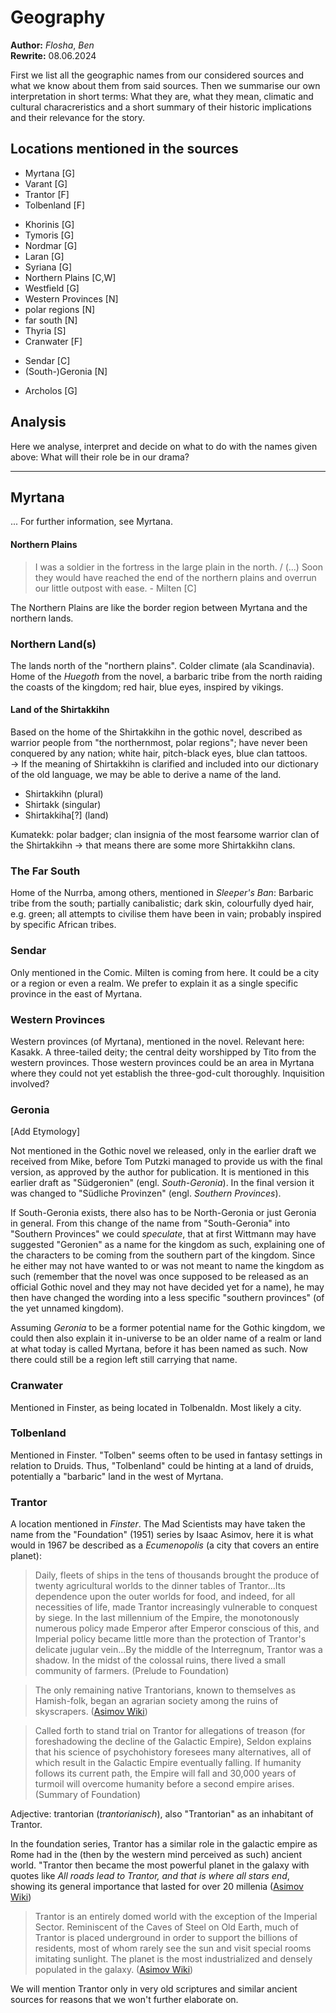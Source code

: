 # Geography

**Author:** *Flosha*, *Ben*  
**Rewrite:** 08.06.2024

First we list all the geographic names from our considered sources and what we know about them from said sources. Then we summarise our own interpretation in short terms: What they are, what they mean, climatic and cultural characreristics and a short summary of their historic implications and their relevance for the story. 


## Locations mentioned in the sources

<!-- **Lands:** -->
* Myrtana [G]
* Varant [G]
* Trantor [F]
* Tolbenland [F]
<!-- **Regions and/or Cities:**-->
* Khorinis [G]
* Tymoris [G]
* Nordmar [G]
* Laran [G]
* Syriana [G]
* Northern Plains [C,W]
* Westfield [G]
* Western Provinces [N]
* polar regions [N]
* far south [N]
* Thyria [S]
* Cranwater [F]
<!-- // **Unknown:** -->
* Sendar [C] 
* (South-)Geronia [N] 
<!-- // **Other Landmarks:** -->
* Archolos [G]


<!--
### Quotes

Here we'll quote all mentions/descriptions about the locations from the sources.

-->



## Analysis

Here we analyse, interpret and decide on what to do with the names given above: What will their role be in our drama?

---


## Myrtana

...
For further information, see Myrtana.

#### Northern Plains

> I was a soldier in the fortress in the large plain in the north. / (...) Soon they would have reached the end of the northern plains and overrun our little outpost with ease. - Milten [C]

The Northern Plains are like the border region between Myrtana and the northern lands.


### Northern Land(s)

The lands north of the "northern plains". Colder climate (ala Scandinavia). Home of the *Huegoth* from the novel, a barbaric tribe from the north raiding the coasts of the kingdom; red hair, blue eyes, inspired by vikings. 


#### Land of the Shirtakkihn

Based on the home of the Shirtakkihn in the gothic novel, described as warrior people from "the northernmost, polar regions"; have never been conquered by any nation; white hair, pitch-black eyes, blue clan tattoos.    
-> If the meaning of Shirtakkihn is clarified and included into our dictionary of the old language, we may be able to derive a name of the land. 
* Shirtakkihn (plural)
* Shirtakk (singular)
* Shirtakkiha[?] (land)  

Kumatekk: polar badger; clan insignia of the most fearsome warrior clan of the Shirtakkihn -> that means there are some more Shirtakkihn clans. 


### The Far South

Home of the Nurrba, among others, mentioned in *Sleeper's Ban*: Barbaric tribe from the south; partially canibalistic; dark skin, colourfully dyed hair, e.g. green; all attempts to civilise them have been in vain; probably inspired by specific African tribes.


### Sendar

Only mentioned in the Comic. Milten is coming from here. It could be a city or a region or even a realm. We prefer to explain it as a single specific province in the east of Myrtana. 


### Western Provinces

Western provinces (of Myrtana), mentioned in the novel. Relevant here: Kasakk. A three-tailed deity; the central deity worshipped by Tito from the western provinces. Those western provinces could be an area in Myrtana where they could not yet establish the three-god-cult thoroughly. Inquisition involved?


### Geronia

[Add Etymology]

Not mentioned in the Gothic novel we released, only in the earlier draft we received from Mike, before Tom Putzki managed to provide us with the final version, as approved by the author for publication. It is mentioned in this earlier draft as "Südgeronien" (engl. *South-Geronia*). In the final version it was changed to "Südliche Provinzen" (engl. *Southern Provinces*). 

If South-Geronia exists, there also has to be North-Geronia or just Geronia in general. From this change of the name from "South-Geronia" into "Southern Provinces" we could *speculate*, that at first Wittmann may have suggested "Geronien" as a name for the kingdom as such, explaining one of the characters to be coming from the southern part of the kingdom. Since he either may not have wanted to or was not meant to name the kingdom as such (remember that the novel was once supposed to be released as an official Gothic novel and they may not have decided yet for a name), he may then have changed the wording into a less specific "southern provinces" (of the yet unnamed kingdom). 

Assuming *Geronia* to be a former potential name for the Gothic kingdom, we could then also explain it in-universe to be an older name of a realm or land at what today is called Myrtana, before it has been named as such. Now there could still be a region left still carrying that name. 


### Cranwater

Mentioned in Finster, as being located in Tolbenaldn. Most likely a city.


### Tolbenland

Mentioned in Finster. "Tolben" seems often to be used in fantasy settings in relation to Druids. Thus, "Tolbenland" could be hinting at a land of druids, potentially a "barbaric" land in the west of Myrtana. 


### Trantor

A location mentioned in *Finster*. The Mad Scientists may have taken the name from the "Foundation" (1951) series by Isaac Asimov, here it is what would in 1967 be described as a *Ecumenopolis* (a city that covers an entire planet):  

> Daily, fleets of ships in the tens of thousands brought the produce of twenty agricultural worlds to the dinner tables of Trantor...Its dependence upon the outer worlds for food, and indeed, for all necessities of life, made Trantor increasingly vulnerable to conquest by siege. In the last millennium of the Empire, the monotonously numerous policy made Emperor after Emperor conscious of this, and Imperial policy became little more than the protection of Trantor's delicate jugular vein...By the middle of the Interregnum, Trantor was a shadow. In the midst of the colossal ruins, there lived a small community of farmers. (Prelude to Foundation)

> The only remaining native Trantorians, known to themselves as Hamish-folk, began an agrarian society among the ruins of skyscrapers. ([Asimov Wiki](https://asimov.fandom.com/wiki/Trantor))

> Called forth to stand trial on Trantor for allegations of treason (for foreshadowing the decline of the Galactic Empire), Seldon explains that his science of psychohistory foresees many alternatives, all of which result in the Galactic Empire eventually falling. If humanity follows its current path, the Empire will fall and 30,000 years of turmoil will overcome humanity before a second empire arises. (Summary of Foundation)

Adjective: trantorian (*trantorianisch*), also "Trantorian" as an inhabitant of Trantor.

In the foundation series, Trantor has a similar role in the galactic empire as Rome had in the (then by the western mind perceived as such) ancient world. "Trantor then became the most powerful planet in the galaxy with quotes like *All roads lead to Trantor, and that is where all stars end*, showing its general importance that lasted for over 20 millenia ([Asimov Wiki](https://asimov.fandom.com/wiki/Trantor))

> Trantor is an entirely domed world with the exception of the Imperial Sector. Reminiscent of the Caves of Steel on Old Earth, much of Trantor is placed underground in order to support the billions of residents, most of whom rarely see the sun and visit special rooms imitating sunlight. The planet is the most industrialized and densely populated in the galaxy. ([Asimov Wiki](https://asimov.fandom.com/wiki/Trantor))

We will mention Trantor only in very old scriptures and similar ancient sources for reasons that we won't further elaborate on. 

